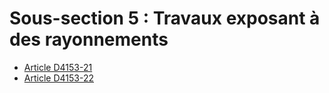 # Sous-section 5 : Travaux exposant à des rayonnements

* [Article D4153-21](./LEGIARTI000028058827.md)
* [Article D4153-22](./LEGIARTI000028058824.md)
